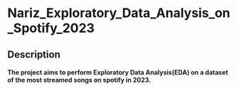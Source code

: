 # Nariz_Exploratory_Data_Analysis_on_Spotify_2023

## Description
#### The project aims to perform Exploratory Data Analysis(EDA) on a dataset of the most streamed songs on spotify in 2023.

